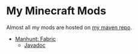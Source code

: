 # My Minecraft Mods
Almost all my mods are hosted on [my maven repo](https://github.com/YTG1234/maven).

* [Manhunt: Fabric](https://github.com/YTG1234/manhunt-fabric)
	* [Javadoc](https://ytg1234.github.io/manhunt-fabric/index.html)

